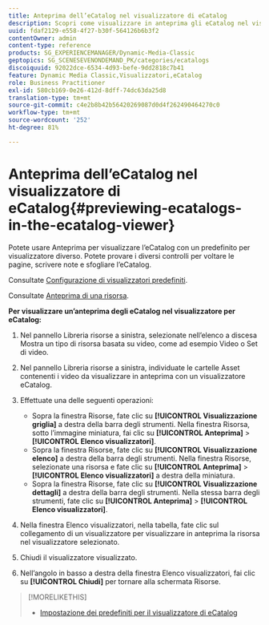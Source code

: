 ```yaml
---
title: Anteprima dell’eCatalog nel visualizzatore di eCatalog
description: Scopri come visualizzare in anteprima gli eCatalog nel visualizzatore eCatalog.
uuid: fdaf2129-e558-4f27-b30f-564126b6b3f2
contentOwner: admin
content-type: reference
products: SG_EXPERIENCEMANAGER/Dynamic-Media-Classic
geptopics: SG_SCENESEVENONDEMAND_PK/categories/ecatalogs
discoiquuid: 92022dce-6534-4d93-befe-9dd2818c7b41
feature: Dynamic Media Classic,Visualizzatori,eCatalog
role: Business Practitioner
exl-id: 580cb169-0e26-412d-8dff-74dc63da25d8
translation-type: tm+mt
source-git-commit: c4e2b8b42b56420269087d0d4f262490464270c0
workflow-type: tm+mt
source-wordcount: '252'
ht-degree: 81%

---
```


# Anteprima dell’eCatalog nel visualizzatore di eCatalog{#previewing-ecatalogs-in-the-ecatalog-viewer}

Potete usare Anteprima per visualizzare l’eCatalog con un predefinito per visualizzatore diverso. Potete provare i diversi controlli per voltare le pagine, scrivere note e sfogliare l’eCatalog.

Consultate [Configurazione di visualizzatori predefiniti](application-setup.md#configuring_default_viewers).

Consultate [Anteprima di una risorsa](previewing-asset.md#previewing_an_asset).

**Per visualizzare un’anteprima degli eCatalog nel visualizzatore per eCatalog:**

1. Nel pannello Libreria risorse a sinistra, selezionate nell’elenco a discesa Mostra un tipo di risorsa basata su video, come ad esempio Video o Set di video.
1. Nel pannello Libreria risorse a sinistra, individuate le cartelle Asset contenenti i video da visualizzare in anteprima con un visualizzatore eCatalog.
1. Effettuate una delle seguenti operazioni:

   * Sopra la finestra Risorse, fate clic su **[!UICONTROL Visualizzazione griglia]** a destra della barra degli strumenti. Nella finestra Risorsa, sotto l’immagine miniatura, fai clic su **[!UICONTROL Anteprima]** > **[!UICONTROL Elenco visualizzatori]**.
   * Sopra la finestra Risorse, fate clic su **[!UICONTROL Visualizzazione elenco]** a destra della barra degli strumenti. Nella finestra Risorse, selezionate una risorsa e fate clic su **[!UICONTROL Anteprima]** > **[!UICONTROL Elenco visualizzatori]** a destra della miniatura.
   * Sopra la finestra Risorse, fate clic su **[!UICONTROL Visualizzazione dettagli]** a destra della barra degli strumenti. Nella stessa barra degli strumenti, fate clic su **[!UICONTROL Anteprima]** > **[!UICONTROL Elenco visualizzatori]**.

1. Nella finestra Elenco visualizzatori, nella tabella, fate clic sul collegamento di un visualizzatore per visualizzare in anteprima la risorsa nel visualizzatore selezionato.
1. Chiudi il visualizzatore visualizzato.
1. Nell’angolo in basso a destra della finestra Elenco visualizzatori, fai clic su **[!UICONTROL Chiudi]** per tornare alla schermata Risorse.

>[!MORELIKETHIS]
>
>* [Impostazione dei predefiniti per il visualizzatore di eCatalog](setting-ecatalog-viewer-presets.md#setting_up_ecatalog_viewer_presets)

